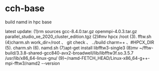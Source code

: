 # cch-base
build namd in hpc base

latest update:
(1)rm sources gcc-8.4.0.tar.gz openmpi-4.0.3.tar.gz parallel_studio_xe_2020_cluster_edition.tgz
(2)#mv hpcx /root
(3). fftw.sh
(4)charm.sh work_dir=/root 、 git check 、 ../build charm++ 、#HPCX_DIR
(5). charm.sh
(6). namd.sh
(7)apt-get install libfftw3-single3
(8)mv ~/fftw-build/3.3.8-shared-gcc840-avx2-broadwell/lib/libfftw3f.so.3.5.7 /usr/lib/x86_64-linux-gnu/
(9)~/namd-FETCH_HEAD/Linux-x86_64-g++-mpi-fftw3/namd2 --version
